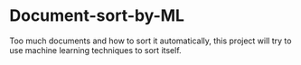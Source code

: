 # Document-sort-by-ML
Too much documents and how to sort it automatically, this project will try to use machine learning techniques to sort itself.
